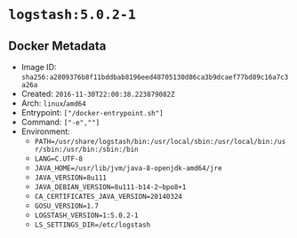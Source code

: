 # `logstash:5.0.2-1`

## Docker Metadata

- Image ID: `sha256:a2809376b8f11bddbab8196eed48705130d86ca3b9dcaef77bd89c16a7c3a26a`
- Created: `2016-11-30T22:00:38.223879082Z`
- Arch: `linux`/`amd64`
- Entrypoint: `["/docker-entrypoint.sh"]`
- Command: `["-e",""]`
- Environment:
  - `PATH=/usr/share/logstash/bin:/usr/local/sbin:/usr/local/bin:/usr/sbin:/usr/bin:/sbin:/bin`
  - `LANG=C.UTF-8`
  - `JAVA_HOME=/usr/lib/jvm/java-8-openjdk-amd64/jre`
  - `JAVA_VERSION=8u111`
  - `JAVA_DEBIAN_VERSION=8u111-b14-2~bpo8+1`
  - `CA_CERTIFICATES_JAVA_VERSION=20140324`
  - `GOSU_VERSION=1.7`
  - `LOGSTASH_VERSION=1:5.0.2-1`
  - `LS_SETTINGS_DIR=/etc/logstash`
